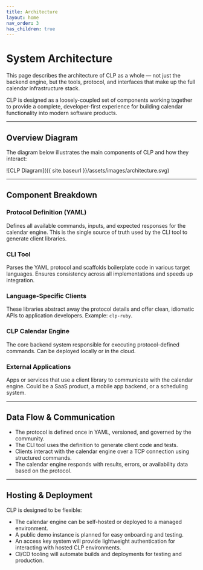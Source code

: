 ```yaml
---
title: Architecture
layout: home
nav_order: 3
has_children: true
---
```



# System Architecture

This page describes the architecture of CLP as a whole — not just the backend engine, but the tools, protocol, and interfaces that make up the full calendar infrastructure stack.

CLP is designed as a loosely-coupled set of components working together to provide a complete, developer-first experience for building calendar functionality into modern software products.

---

## Overview Diagram

The diagram below illustrates the main components of CLP and how they interact:

![CLP Diagram]({{ site.baseurl }}/assets/images/architecture.svg)



---

## Component Breakdown

### Protocol Definition (YAML)
Defines all available commands, inputs, and expected responses for the calendar engine. This is the single source of truth used by the CLI tool to generate client libraries.

### CLI Tool
Parses the YAML protocol and scaffolds boilerplate code in various target languages. Ensures consistency across all implementations and speeds up integration.

### Language-Specific Clients
These libraries abstract away the protocol details and offer clean, idiomatic APIs to application developers. Example: `clp-ruby`.

### CLP Calendar Engine
The core backend system responsible for executing protocol-defined commands. Can be deployed locally or in the cloud.

### External Applications
Apps or services that use a client library to communicate with the calendar engine. Could be a SaaS product, a mobile app backend, or a scheduling system.

---

## Data Flow & Communication

- The protocol is defined once in YAML, versioned, and governed by the community.
- The CLI tool uses the definition to generate client code and tests.
- Clients interact with the calendar engine over a TCP connection using structured commands.
- The calendar engine responds with results, errors, or availability data based on the protocol.

---

## Hosting & Deployment

CLP is designed to be flexible:
- The calendar engine can be self-hosted or deployed to a managed environment.
- A public demo instance is planned for easy onboarding and testing.
- An access key system will provide lightweight authentication for interacting with hosted CLP environments.
- CI/CD tooling will automate builds and deployments for testing and production.
